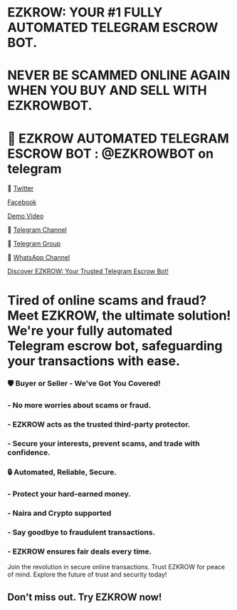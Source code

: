 # EZKROW: YOUR #1 FULLY AUTOMATED TELEGRAM ESCROW BOT.
# NEVER BE SCAMMED ONLINE AGAIN WHEN YOU BUY AND SELL WITH EZKROWBOT.


# 🤖 EZKROW AUTOMATED TELEGRAM ESCROW BOT : @EZKROWBOT on telegram


🦋 [Twitter](https://x.com/ezkrowbot)

[Facebook](https://facebook.com/ezkrow)

[Demo Video](https://dai.ly/k1puUplMMKRyOPzAZSK)


📢 [Telegram Channel](https://t.me/ezkrow)

📢 [Telegram Group](https://t.me/ezkrow_group)

📱 [WhatsApp Channel](https://whatsapp.com/channel/0029Va5msfVCRs1jEwGf7Z3m)

<ins>Discover EZKROW: Your Trusted Telegram Escrow Bot!</ins>

# Tired of online scams and fraud? Meet EZKROW, the ultimate solution! We're your fully automated Telegram escrow bot, safeguarding your transactions with ease.

### 🛡 Buyer or Seller - We've Got You Covered!
### - No more worries about scams or fraud.
### - EZKROW acts as the trusted third-party protector.
### - Secure your interests, prevent scams, and trade with confidence.

### 🔒 Automated, Reliable, Secure.
### - Protect your hard-earned money.
### - Naira and Crypto supported
### - Say goodbye to fraudulent transactions.
### - EZKROW ensures fair deals every time.

Join the revolution in secure online transactions. Trust EZKROW for peace of mind. Explore the future of trust and security today!

## Don't miss out. Try EZKROW now!
